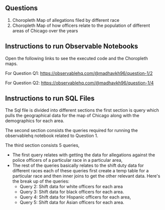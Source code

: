 ## Questions

1. Choropleth Map of allegations filed by different race
2. Choropleth Map of how officers relate to the population of different areas of Chicago over the years

## Instructions to run Observable Notebooks
Open the following links to see the executed code and the Choropleth maps.

For Question Q1:
https://observablehq.com/@madhavkh96/question-1/2

For Question Q2:
https://observablehq.com/@madhavkh96/question-1/4

## Instructions to run SQL Files

The Sql file is divided into different sections the first section is query which pulls the geographical data for the map of Chicago along with the demographics for each area.

The second section consists the queries required for running the observablehq notebook related to Question 1.

The third section consists 5 queries, 
 * The first query relates with getting the data for allegations against the police officers of a particular race in a particular area,
 * The rest of the queries basically relates to the shift duty data for different races each of these queries first create a temp table for a particular race and then inner joins to get the other relevant data. Here's the break up of the queries:
	 * Query 2: Shift data for white officers for each area
	 * Query 3: Shift data for black officers for each area.
	 * Query 4: Shift data for Hispanic officers for each area,
	 * Query 5: Shift data for Asian officers for each area.